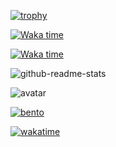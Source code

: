 [![trophy](https://github-profile-trophy.vercel.app/?username=talentestors&no-frame=true&theme=dracula&rank=-?&margin-w=5)](https://github.com/ryo-ma/github-profile-trophy)

[![Waka time](http://github-readme-stats.stazxr.cn/api/wakatime?username=talentestors&hide=Other)](https://wakatime.com/@018b66e8-e234-4be9-9887-627312a2cd1e)

[![Waka time](https://github-readme-stats.stazxr.cn/api/wakatime?username=talentestors&layout=compact&hide=Other)](https://wakatime.com/@018b66e8-e234-4be9-9887-627312a2cd1e)

![github-readme-stats](https://github-readme-stats.stazxr.cn/api/top-langs/?username=talentestors&show_icons=true&include_all_commits=true&theme=radical)

![avatar](https://assets.leetcode.cn/aliyun-lc-upload/users/talentestors/avatar_1672724122.png)

[![bento](https://api.bento.me/v1/og/talentestors)](https://bento.me/talentestors)

[![wakatime](https://wakatime.com/badge/user/018b66e8-e234-4be9-9887-627312a2cd1e.svg)](https://wakatime.com/@018b66e8-e234-4be9-9887-627312a2cd1e)

